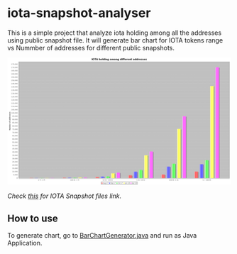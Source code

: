 # iota-snapshot-analyser

This is a simple project that analyze iota holding among all the addresses using public snapshot file. It will generate bar chart for IOTA tokens range vs Nummber of addresses for different public snapshots.


![ota-distribution](https://github.com/devender-yadav/iota-snapshot-analyser/blob/master/src/test/resources/iota-distribution.png)


_Check [this](https://gist.github.com/devender-yadav/c55dfe55c25e0980d9f0cd95478f792e) for IOTA Snapshot files link._


## How to use

To generate chart, go to [BarChartGenerator.java](https://github.com/devender-yadav/iota-snapshot-analyser/blob/master/src/main/java/com/dev/iota/chart/BarChartGenerator.java) and run as Java Application.

